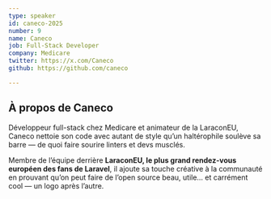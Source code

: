 ```yaml
---
type: speaker
id: caneco-2025
number: 9
name: Caneco
job: Full-Stack Developer
company: Medicare
twitter: https://x.com/Caneco
github: https://github.com/caneco 

---
```


## À propos de Caneco

Développeur full-stack chez Medicare et animateur de la LaraconEU, Caneco nettoie son code avec autant de style qu’un haltérophile soulève sa barre — de quoi faire sourire linters et devs musclés. 

Membre de l’équipe derrière **LaraconEU, le plus grand rendez-vous européen des fans de Laravel**, il ajoute sa touche créative à la communauté en prouvant qu’on peut faire de l’open source beau, utile… et carrément cool — un logo après l’autre.
